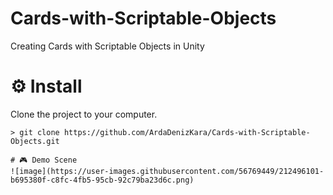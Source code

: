 # Cards-with-Scriptable-Objects
Creating Cards with Scriptable Objects in Unity
# ⚙️ Install

Clone the project to your computer.
```
> git clone https://github.com/ArdaDenizKara/Cards-with-Scriptable-Objects.git

# 🎮 Demo Scene
![image](https://user-images.githubusercontent.com/56769449/212496101-b695380f-c8fc-4fb5-95cb-92c79ba23d6c.png)
